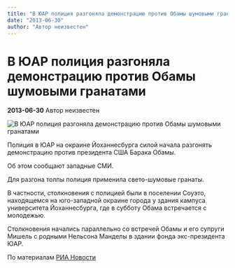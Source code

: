 ```yaml
---
title: "В ЮАР полиция разгоняла демонстрацию против Обамы шумовыми гранатами"
date: "2013-06-30"
author: "Автор неизвестен"
---
```


# В ЮАР полиция разгоняла демонстрацию против Обамы шумовыми гранатами

**2013-06-30** Автор неизвестен

![В ЮАР полиция разгоняла демонстрацию против Обамы шумовыми гранатами](http://s4.stc.all.kpcdn.net/f/12/image/27/40/5444027.jpg)

Полиция в ЮАР на окраине Йоханнесбурга силой начала разгонять демонстрацию против президента США Барака Обамы.

Об этом сообщают западные СМИ.

Для разгона толпы полиция применила свето-шумовые гранаты.

В частности, столкновения с полицией были в поселении Соуэто, находящемся на юго-западной окраине города у здания кампуса университета Йоханнесбурга, где в субботу Обама встречается с молодежью.

Столкновения начались параллельно со встречей Обамы и его супруги Мишель с родными Нельсона Манделы в здании фонда экс-президента ЮАР.

По материалам [РИА Новости](http://ria.ru/world/20130629/946574147.html#13725343816153&message=resize&relto=register&action=addClass&value=registration)